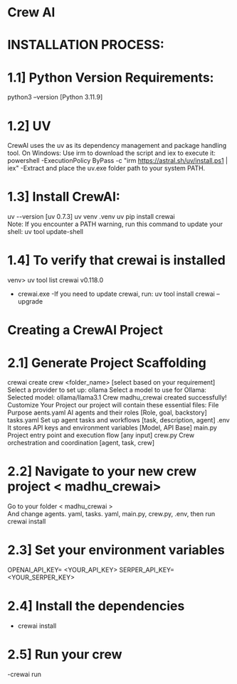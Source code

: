 # Crew AI
# INSTALLATION PROCESS:
# 1.1] Python Version Requirements:
python3 –version [Python 3.11.9]
# 1.2] UV 
CrewAI uses the uv as its dependency management and package handling tool.
On Windows:
Use irm to download the script and iex to execute it:
powershell -ExecutionPolicy ByPass -c "irm https://astral.sh/uv/install.ps1 | iex"
-Extract and place the uv.exe folder path to your system PATH.
# 1.3] Install CrewAI:
uv --version [uv 0.7.3]
uv venv .venv
uv pip install crewai  
Note: If you encounter a PATH warning, run this command to update your shell: 
uv tool update-shell 
# 1.4] To verify that crewai is installed 
venv> uv tool list
crewai v0.118.0
- crewai.exe
-If you need to update crewai, run: uv tool install crewai –upgrade
# Creating a CrewAI Project
# 2.1] Generate Project Scaffolding
crewai create crew <folder_name>
[select based on your requirement]
Select a provider to set up: ollama
Select a model to use for Ollama:
Selected model: ollama/llama3.1
Crew madhu_crewai created successfully!
Customize Your Project
our project will contain these essential files:
File	Purpose
aents.yaml	AI agents and their roles [Role, goal, backstory]
tasks.yaml	Set up agent tasks and workflows [task, description, agent]
.env	It stores API keys and environment variables [Model, API Base]
main.py	Project entry point and execution flow [any input]
crew.py	Crew orchestration and coordination [agent, task, crew]

# 2.2] Navigate to your new crew project < madhu_crewai>
Go to your folder < madhu_crewai >  
And change agents. yaml, tasks. yaml, main.py, crew.py, .env,
then run
crewai install
# 2.3] Set your environment variables
OPENAI_API_KEY= <YOUR_API_KEY>
SERPER_API_KEY=<YOUR_SERPER_KEY>

# 2.4] Install the dependencies
- crewai install
# 2.5] Run your crew
-crewai run

